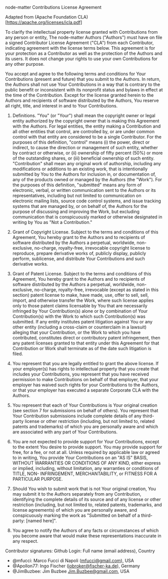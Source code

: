 node-matter Contributions License Agreement

Adapted from (Apache Foundation CLA)[https://apache.org/licenses/icla.pdf]

To clarify the intellectual property license granted with Contributions
from any person or entity, The node-matter Authors ("Authors")
must have on file a signed Contributor License Agreement ("CLA")
from each Contributor, indicating agreement with the license
terms below. This agreement is for your protection as a Contributor
as well as the protection of the Authors and its users. It does not
change your rights to use your own Contributions for any other purpose.


You accept and agree to the following terms and conditions for Your
Contributions (present and future) that you submit to the Authors. In
return, the Authors shall not use Your Contributions in a way that
is contrary to the public benefit or inconsistent with its nonprofit
status and bylaws in effect at the time of the Contribution. Except
for the license granted herein to the Authors and recipients of
software distributed by the Authors, You reserve all right, title,
and interest in and to Your Contributions.

1. Definitions.
 "You" (or "Your") shall mean the copyright owner or legal entity
 authorized by the copyright owner that is making this Agreement
 with the Authors. For legal entities, the entity making a
 Contribution and all other entities that control, are controlled
 by, or are under common control with that entity are considered to
 be a single Contributor. For the purposes of this definition,
 "control" means (i) the power, direct or indirect, to cause the
 direction or management of such entity, whether by contract or
 otherwise, or (ii) ownership of fifty percent (50%) or more of the
 outstanding shares, or (iii) beneficial ownership of such entity.
 "Contribution" shall mean any original work of authorship,
 including any modifications or additions to an existing work, that
 is intentionally submitted by You to the Authors for inclusion
 in, or documentation of, any of the products owned or managed by
 the Authors (the "Work"). For the purposes of this definition,
 "submitted" means any form of electronic, verbal, or written
 communication sent to the Authors or its representatives,
 including but not limited to communication on electronic mailing
 lists, source code control systems, and issue tracking systems that
 are managed by, or on behalf of, the Authors for the purpose of
 discussing and improving the Work, but excluding communication that
 is conspicuously marked or otherwise designated in writing by You
 as "Not a Contribution."

2. Grant of Copyright License. Subject to the terms and conditions of
 this Agreement, You hereby grant to the Authors and to
 recipients of software distributed by the Authors a perpetual,
 worldwide, non-exclusive, no-charge, royalty-free, irrevocable
 copyright license to reproduce, prepare derivative works of,
 publicly display, publicly perform, sublicense, and distribute Your
 Contributions and such derivative works.

3. Grant of Patent License. Subject to the terms and conditions of
 this Agreement, You hereby grant to the Authors and to
 recipients of software distributed by the Authors a perpetual,
 worldwide, non-exclusive, no-charge, royalty-free, irrevocable
 (except as stated in this section) patent license to make, have
 made, use, offer to sell, sell, import, and otherwise transfer the
 Work, where such license applies only to those patent claims
 licensable by You that are necessarily infringed by Your
 Contribution(s) alone or by combination of Your Contribution(s)
 with the Work to which such Contribution(s) was submitted. If any
 entity institutes patent litigation against You or any other entity
 (including a cross-claim or counterclaim in a lawsuit) alleging
 that your Contribution, or the Work to which you have contributed,
 constitutes direct or contributory patent infringement, then any
 patent licenses granted to that entity under this Agreement for
 that Contribution or Work shall terminate as of the date such
 litigation is filed.

4. You represent that you are legally entitled to grant the above
 license. If your employer(s) has rights to intellectual property
 that you create that includes your Contributions, you represent
 that you have received permission to make Contributions on behalf
 of that employer, that your employer has waived such rights for
 your Contributions to the Authors, or that your employer has
 executed a separate Corporate CLA with the Authors.

 5. You represent that each of Your Contributions is Your original
 creation (see section 7 for submissions on behalf of others). You
 represent that Your Contribution submissions include complete
 details of any third-party license or other restriction (including,
 but not limited to, related patents and trademarks) of which you
 are personally aware and which are associated with any part of Your
 Contributions.

6. You are not expected to provide support for Your Contributions,
 except to the extent You desire to provide support. You may provide
 support for free, for a fee, or not at all. Unless required by
 applicable law or agreed to in writing, You provide Your
 Contributions on an "AS IS" BASIS, WITHOUT WARRANTIES OR CONDITIONS
 OF ANY KIND, either express or implied, including, without
 limitation, any warranties or conditions of TITLE, NON-
 INFRINGEMENT, MERCHANTABILITY, or FITNESS FOR A PARTICULAR PURPOSE.

7. Should You wish to submit work that is not Your original creation,
 You may submit it to the Authors separately from any
 Contribution, identifying the complete details of its source and of
 any license or other restriction (including, but not limited to,
 related patents, trademarks, and license agreements) of which you
 are personally aware, and conspicuously marking the work as
 "Submitted on behalf of a third-party: [named here]".

8. You agree to notify the Authors of any facts or circumstances of
 which you become aware that would make these representations
 inaccurate in any respect.

Contributor signatures: Github Login: Full name (email address), Country 
- @mfucci: Marco Fucci di Napoli (mfucci@gmail.com), USA
- @Apollon77: Ingo Fischer (iobroker@fischer-ka.de), Germany
- @JimBuzbee: Jim Buzbee Jim.Buzbee@gmail.com, USA
